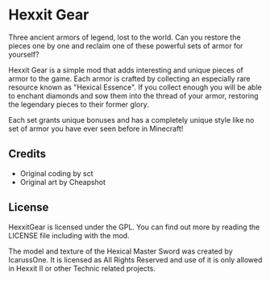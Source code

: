 Hexxit Gear
================

Three ancient armors of legend, lost to the world. Can you restore the pieces one by one and reclaim one of these
powerful sets of armor for yourself?

Hexxit Gear is a simple mod that adds interesting and unique pieces of armor to the game. Each armor is crafted by
collecting an especially rare resource known as "Hexical Essence". If you collect enough you will be able to enchant
diamonds and sow them into the thread of your armor, restoring the legendary pieces to their former glory.

Each set grants unique bonuses and has a completely unique style like no set of armor you have ever seen before in
Minecraft!

Credits
--------

- Original coding by sct
- Original art by Cheapshot

License
---------

HexxitGear is licensed under the GPL. You can find out more by reading the LICENSE file including with the mod.

The model and texture of the Hexical Master Sword was created by IcarussOne.
It is licensed as All Rights Reserved and use of it is only allowed in Hexxit II or other Technic related projects.
